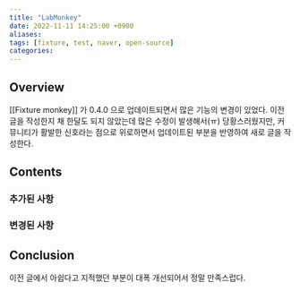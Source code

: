 ```yaml
---
title: "LabMonkey"
date: 2022-11-11 14:25:00 +0900
aliases: 
tags: [fixture, test, naver, open-source]
categories: 
---
```


## Overview

[[Fixture monkey]] 가 0.4.0 으로 업데이트되면서 많은 기능의 변경이 있었다. 이전 글을 작성한지 채 한달도 되지 않았는데 많은 수정이 발생해서(ㅠ) 당황스러웠지만, 커뮤니티가 활발한 신호라는 점으로 위로하면서 업데이트된 부분을 반영하여 새로 글을 작성한다.

## Contents

### 추가된 사항

### 변경된 사항

## Conclusion

이전 글에서 아쉽다고 지적했던 부분이 대폭 개선되어서 정말 만족스럽다.
